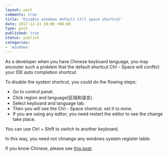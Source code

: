 ```yaml
---
layout: post
comments: true
title: 'Disable windows default ctrl space shortcut'
date: 2017-12-21 10:00 +08:00
type: post
published: true
status: publish
categories:
- 'windows'
---
```

As a developer when you have Chinese keyboard language, you may encouter such a problem that the default shortcut Ctrl - Space will conflict your IDE auto completion shortcut.

To disable the system shortcut, you could do the flowing steps:
- Go to control panel.
- Click region and language(区域和语言).
- Select keyboard and language tab.
- Then you will see the Ctrl - Space shortcut. set it to none.
- If you are using any editor, you need restart the editor to see the change take place.


You can use Ctrl + Shift to switch to another keyboard.

In this way, you need not chnange any windows system register table.

If you know Chinese, please see [this post](https://jingyan.baidu.com/article/7e440953e9117b2fc0e2ef02.html).  
